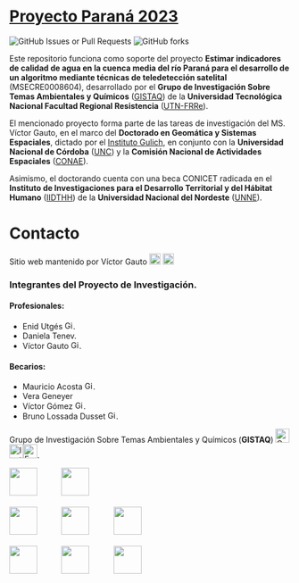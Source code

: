 
# [**Proyecto Paraná 2023**](https://vhgauto.quarto.pub/gistaq-parana/)

![GitHub Issues or Pull Requests](https://img.shields.io/github/issues-pr-closed-raw/vhgauto/gistaq_parana?style=for-the-badge&logo=githubactions&logoColor=white&logoSize=big&labelColor=black&color=%2306a40d) ![GitHub forks](https://img.shields.io/github/forks/vhgauto/gistaq_parana?style=for-the-badge&logo=forgejo&logoColor=white&labelColor=black&color=%23007ac4)



Este repositorio funciona como soporte del proyecto <b>Estimar indicadores de calidad de agua en la cuenca media del río Paraná para el desarrollo de un algoritmo mediante técnicas de teledetección satelital</b> (MSECRE0008604), desarrollado por el <b>Grupo de Investigación Sobre Temas Ambientales y Químicos</b> ([GISTAQ](https://www.instagram.com/gistaq.utn/)) de la <b>Universidad Tecnológica Nacional Facultad Regional Resistencia</b> ([UTN-FRRe](https://www.frre.utn.edu.ar)).

El mencionado proyecto forma parte de las tareas de investigación del MS. Víctor Gauto, en el marco del <b>Doctorado en Geomática y Sistemas Espaciales</b>, dictado por el [Instituto Gulich](https://ig.conae.unc.edu.ar), en conjunto con la <b>Universidad Nacional de Córdoba</b> ([UNC](https://www.unc.edu.ar/)) y la <b>Comisión Nacional de Actividades Espaciales</b> ([CONAE](https://www.argentina.gob.ar/ciencia/conae)).

Asimismo, el doctorando cuenta con una beca CONICET radicada en el <b>Instituto de Investigaciones para el Desarrollo Territorial y del Hábitat Humano</b> ([IIDTHH](https://iidthh.conicet.gov.ar/)) de la <b>Universidad Nacional del Nordeste</b> ([UNNE](https://www.unne.edu.ar)).


# Contacto
Sitio web mantenido por Víctor Gauto [<img src="https://cdn-icons-png.flaticon.com/512/888/888853.png" alt="Correo" width="20" height="20">](mailto:victor.gauto@outlook.com) [<img src="https://cdn-icons-png.flaticon.com/512/25/25231.png" alt="GitHub" width="20" height="20">](https://github.com/vhgauto)


### Integrantes del Proyecto de Investigación.

#### Profesionales:
* Enid Utgés [<img src="https://cdn-icons-png.flaticon.com/512/25/25231.png" alt="GitHub" width="15" height="15">](https://github.com/Enid2802).
* Daniela Tenev.
* Víctor Gauto [<img src="https://cdn-icons-png.flaticon.com/512/25/25231.png" alt="GitHub" width="15" height="15">](https://github.com/vhgauto).

#### Becarios:
* Mauricio Acosta [<img src="https://cdn-icons-png.flaticon.com/512/25/25231.png" alt="GitHub" width="15" height="15">](https://github.com/mauri491).
* Vera Geneyer
* Víctor Gómez  [<img src="https://cdn-icons-png.flaticon.com/512/25/25231.png" alt="GitHub" width="15" height="15">](https://github.com/gomezvictoriq).
* Bruno Lossada Dusset [<img src="https://cdn-icons-png.flaticon.com/512/25/25231.png" alt="GitHub" width="15" height="15">](https://github.com/BrunoLossada).

Grupo de Investigación Sobre Temas Ambientales y Químicos (<b>GISTAQ</b>) [<img src="https://cdn-icons-png.flaticon.com/512/888/888853.png" alt="Correo" width="25" height="25">](mailto:gistaq@ca.frre.utn.edu.ar) [<img src="https://images.vexels.com/media/users/3/137198/isolated/preview/07f0d7b69ef071571e4ada2f4d6a053a-icono-de-instagram-colorido.png" alt="Instagram" width="25" height="25">](https://www.instagram.com/gistaq.utn/)[<img src="https://static.vecteezy.com/system/resources/previews/018/930/698/non_2x/facebook-logo-facebook-icon-transparent-free-png.png" alt="Facebook" width="25" height="25">](https://www.facebook.com/GISTAQ).

<p align="center">

<img src="https://raw.githubusercontent.com/vhgauto/gistaq_parana/refs/heads/main/extras/logo-gistaq.png" height="50">&nbsp;&nbsp;&nbsp;&nbsp;&nbsp;&nbsp;&nbsp;&nbsp;&nbsp;&nbsp;&nbsp;<img src="https://raw.githubusercontent.com/vhgauto/gistaq_parana/refs/heads/main/extras/logo-utn-frre.png" height="50">
<br>
<br>
<img src="https://raw.githubusercontent.com/vhgauto/gistaq_parana/refs/heads/main/extras/logo-gulich.png" height="50">&nbsp;&nbsp;&nbsp;&nbsp;&nbsp;&nbsp;&nbsp;&nbsp;&nbsp;&nbsp;&nbsp;<img src="https://raw.githubusercontent.com/vhgauto/gistaq_parana/refs/heads/main/extras/logo-conae.png" height="50">&nbsp;&nbsp;&nbsp;&nbsp;&nbsp;&nbsp;&nbsp;&nbsp;&nbsp;&nbsp;&nbsp;<img src="https://raw.githubusercontent.com/vhgauto/gistaq_parana/refs/heads/main/extras/logo-unc.png" height="50">
<br>
<br>
<img src="https://raw.githubusercontent.com/vhgauto/gistaq_parana/refs/heads/main/extras/logo-iidthh.png" height="50">&nbsp;&nbsp;&nbsp;&nbsp;&nbsp;&nbsp;&nbsp;&nbsp;&nbsp;&nbsp;&nbsp;<img src="https://raw.githubusercontent.com/vhgauto/gistaq_parana/refs/heads/main/extras/logo-conicet.png" height="50">&nbsp;&nbsp;&nbsp;&nbsp;&nbsp;&nbsp;&nbsp;&nbsp;&nbsp;&nbsp;&nbsp;<img src="https://raw.githubusercontent.com/vhgauto/gistaq_parana/refs/heads/main/extras/logo-unne.png" height="50">


</p>
